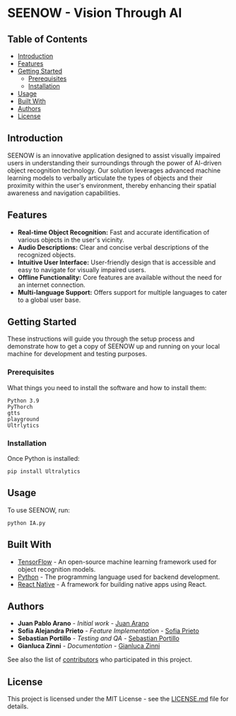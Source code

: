 # SEENOW - Vision Through AI

## Table of Contents
- [Introduction](#introduction)
- [Features](#features)
- [Getting Started](#getting-started)
  - [Prerequisites](#prerequisites)
  - [Installation](#installation)
- [Usage](#usage)
- [Built With](#built-with)
- [Authors](#authors)
- [License](#license)

## Introduction

SEENOW is an innovative application designed to assist visually impaired users in understanding their surroundings through the power of AI-driven object recognition technology. Our solution leverages advanced machine learning models to verbally articulate the types of objects and their proximity within the user's environment, thereby enhancing their spatial awareness and navigation capabilities.

## Features

- **Real-time Object Recognition:** Fast and accurate identification of various objects in the user's vicinity.
- **Audio Descriptions:** Clear and concise verbal descriptions of the recognized objects.
- **Intuitive User Interface:** User-friendly design that is accessible and easy to navigate for visually impaired users.
- **Offline Functionality:** Core features are available without the need for an internet connection.
- **Multi-language Support:** Offers support for multiple languages to cater to a global user base.

## Getting Started

These instructions will guide you through the setup process and demonstrate how to get a copy of SEENOW up and running on your local machine for development and testing purposes.

### Prerequisites

What things you need to install the software and how to install them:

```
Python 3.9
PyThorch
gtts
playground
Ultrlytics
```

### Installation

Once Python is installed:

```
pip install Ultralytics
```

## Usage

To use SEENOW, run:

```
python IA.py
```

## Built With

- [TensorFlow](https://www.tensorflow.org/) - An open-source machine learning framework used for object recognition models.
- [Python](https://www.python.org/) - The programming language used for backend development.
- [React Native](https://reactnative.dev/) - A framework for building native apps using React.


## Authors

- **Juan Pablo Arano** - *Initial work* - [Juan Arano](https://github.com/JuanArano17)
- **Sofia Alejandra Prieto** - *Feature Implementation* - [Sofia Prieto](https://github.com/SofiaPrieto)
- **Sebastian Portillo** - *Testing and QA* - [Sebastian Portillo](https://github.com/SebaPortill0)
- **Gianluca Zinni** - *Documentation* - [Gianluca Zinni](https://github.com/GianlucaZinni)

See also the list of [contributors](https://github.com/YourUsername/SEENOW/contributors) who participated in this project.

## License

This project is licensed under the MIT License - see the [LICENSE.md](LICENSE.md) file for details.
